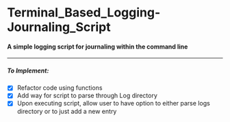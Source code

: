 # Terminal_Based_Logging-Journaling_Script

#### A simple logging script for journaling within the command line
---
##### To Implement:

- [x] Refactor code using functions
- [x] Add way for script to parse through Log directory
- [x] Upon executing script, allow user to have option to either parse logs directory or to just add a new entry

